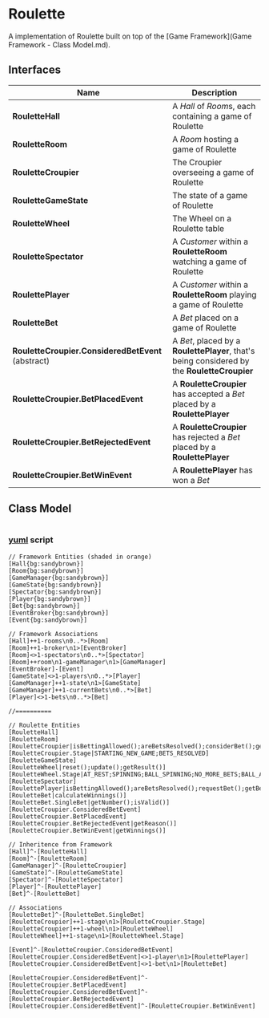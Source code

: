 # Roulette

A implementation of Roulette built on top of the [Game Framework](Game Framework - Class Model.md).

## Interfaces

| Name                             | Description                                                      |
|----------------------------------|------------------------------------------------------------------|
| **RouletteHall**                 | A *Hall* of *Room*s, each containing a game of Roulette          |
| **RouletteRoom**                 | A *Room* hosting a game of Roulette                              |
| **RouletteCroupier**             | The Croupier overseeing a game of Roulette                       |
| **RouletteGameState**            | The state of a game of Roulette                                  |
| **RouletteWheel**                | The Wheel on a Roulette table                                    |
| **RouletteSpectator**            | A *Customer* within a **RouletteRoom** watching a game of Roulette |
| **RoulettePlayer**               | A *Customer* within a **RouletteRoom** playing a game of Roulette | 
| **RouletteBet**                  | A *Bet* placed on a game of Roulette |
| **RouletteCroupier.ConsideredBetEvent** (abstract) | A *Bet*, placed by a **RoulettePlayer**, that's being considered by the **RouletteCroupier** |
| **RouletteCroupier.BetPlacedEvent** | A **RouletteCroupier** has accepted a *Bet* placed by a **RoulettePlayer** |
| **RouletteCroupier.BetRejectedEvent** | A **RouletteCroupier** has rejected a *Bet* placed by a **RoulettePlayer** |
| **RouletteCroupier.BetWinEvent** | A **RoulettePlayer** has won a *Bet* |

## Class Model

![![](http://)](http://yuml.me/4fddb929)

### [yuml](http://yuml.me/diagram/scruffy/class/draw) script

```
// Framework Entities (shaded in orange)
[Hall{bg:sandybrown}]
[Room{bg:sandybrown}]
[GameManager{bg:sandybrown}]
[GameState{bg:sandybrown}]
[Spectator{bg:sandybrown}]
[Player{bg:sandybrown}]
[Bet{bg:sandybrown}]
[EventBroker{bg:sandybrown}]
[Event{bg:sandybrown}]

// Framework Associations
[Hall]++1-rooms\n0..*>[Room]
[Room]++1-broker\n1>[EventBroker]
[Room]<>1-spectators\n0..*>[Spectator]
[Room]++room\n1-gameManager\n1>[GameManager]
[EventBroker]-[Event]
[GameState]<>1-players\n0..*>[Player]
[GameManager]++1-state\n1>[GameState]
[GameManager]++1-currentBets\n0..*>[Bet]
[Player]<>1-bets\n0..*>[Bet]

//==========

// Roulette Entities
[RouletteHall]
[RouletteRoom]
[RouletteCroupier|isBettingAllowed();areBetsResolved();considerBet();getBets()]
[RouletteCroupier.Stage|STARTING_NEW_GAME;BETS_RESOLVED]
[RouletteGameState]
[RouletteWheel|reset();update();getResult()]
[RouletteWheel.Stage|AT_REST;SPINNING;BALL_SPINNING;NO_MORE_BETS;BALL_AT_REST;BETS_RESOLVED]
[RouletteSpectator]
[RoulettePlayer|isBettingAllowed();areBetsResolved();requestBet();getBets()]
[RouletteBet|calculateWinnings()]
[RouletteBet.SingleBet|getNumber();isValid()]
[RouletteCroupier.ConsideredBetEvent]
[RouletteCroupier.BetPlacedEvent]
[RouletteCroupier.BetRejectedEvent|getReason()]
[RouletteCroupier.BetWinEvent|getWinnings()]

// Inheritence from Framework
[Hall]^-[RouletteHall]
[Room]^-[RouletteRoom]
[GameManager]^-[RouletteCroupier]
[GameState]^-[RouletteGameState]
[Spectator]^-[RouletteSpectator]
[Player]^-[RoulettePlayer]
[Bet]^-[RouletteBet]

// Associations
[RouletteBet]^-[RouletteBet.SingleBet]
[RouletteCroupier]++1-stage\n1>[RouletteCroupier.Stage]
[RouletteCroupier]++1-wheel\n1>[RouletteWheel]
[RouletteWheel]++1-stage\n1>[RouletteWheel.Stage]

[Event]^-[RouletteCroupier.ConsideredBetEvent]
[RouletteCroupier.ConsideredBetEvent]<>1-player\n1>[RoulettePlayer]
[RouletteCroupier.ConsideredBetEvent]<>1-bet\n1>[RouletteBet]

[RouletteCroupier.ConsideredBetEvent]^-[RouletteCroupier.BetPlacedEvent]
[RouletteCroupier.ConsideredBetEvent]^-[RouletteCroupier.BetRejectedEvent]
[RouletteCroupier.ConsideredBetEvent]^-[RouletteCroupier.BetWinEvent]
```
